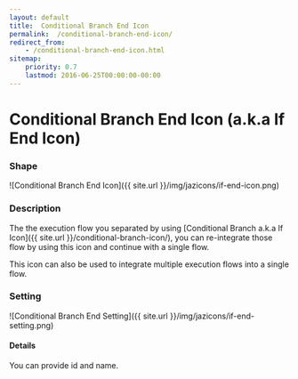 ```yaml
---
layout: default
title:  Conditional Branch End Icon
permalink:  /conditional-branch-end-icon/
redirect_from: 
    - /conditional-branch-end-icon.html
sitemap: 
    priority: 0.7
    lastmod: 2016-06-25T00:00:00-00:00
---
```


# Conditional Branch End Icon (a.k.a If End Icon)

### Shape

![Conditional Branch End Icon]({{ site.url }}/img/jazicons/if-end-icon.png)

### Description

The the execution flow you separated by using [Conditional Branch a.k.a If Icon]({{ site.url }}/conditional-branch-icon/), 
you can re-integrate those flow by using this icon and continue with a single flow.

This icon can also be used to integrate multiple execution flows into a single flow.

### Setting

![Conditional Branch End Setting]({{ site.url }}/img/jazicons/if-end-setting.png)

#### Details

You can provide id and name.